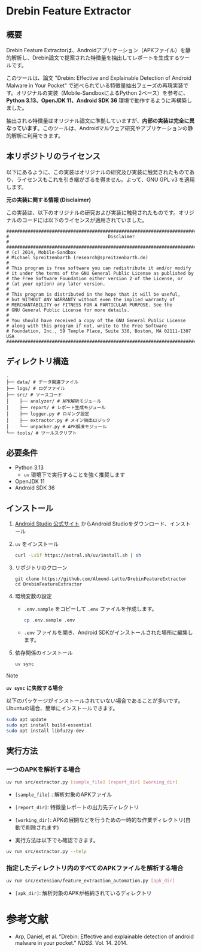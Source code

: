 # Drebin Feature Extractor

## 概要

Drebin Feature Extractorは、Androidアプリケーション（APKファイル）を静的解析し、Drebin論文で提案された特徴量を抽出してレポートを生成するツールです。

このツールは、論文 "Drebin: Effective and Explainable Detection of Android Malware in Your Pocket" で述べられている特徴量抽出フェーズの再現実装です。オリジナルの実装（Mobile-SandboxによるPython 2ベース）を参考に、**Python 3.13、OpenJDK 11、Android SDK 36** 環境で動作するように再構築しました。

抽出される特徴量はオリジナル論文に準拠していますが、**内部の実装は完全に異なっています**。このツールは、Androidマルウェア研究やアプリケーションの静的解析に利用できます。



## 本リポジトリのライセンス

以下にあるように、この実装はオリジナルの研究及び実装に触発されたものであり、ライセンスもこれを引き継がざるを得ません。よって、GNU GPL v3 を適用します。



**元の実装に関する情報 (Disclaimer)**

この実装は、以下のオリジナルの研究および実装に触発されたものです。オリジナルのコードには以下のライセンスが適用されていました。

```
#########################################################################################
#                                     Disclaimer                                        #
#########################################################################################
# (c) 2014, Mobile-Sandbox
# Michael Spreitzenbarth (research@spreitzenbarth.de)
#
# This program is free software you can redistribute it and/or modify
# it under the terms of the GNU General Public License as published by
# the Free Software Foundation either version 2 of the License, or
# (at your option) any later version.
#
# This program is distributed in the hope that it will be useful,
# but WITHOUT ANY WARRANTY without even the implied warranty of
# MERCHANTABILITY or FITNESS FOR A PARTICULAR PURPOSE. See the
# GNU General Public License for more details.
#
# You should have received a copy of the GNU General Public License
# along with this program if not, write to the Free Software
# Foundation, Inc., 59 Temple Place, Suite 330, Boston, MA 02111-1307 USA
#########################################################################################
```





## ディレクトリ構造

```
. 
├── data/ # データ関連ファイル 
├── logs/ # ログファイル 
├── src/ # ソースコード 
│    ├── analyzer/ # APK解析モジュール 
│    ├── report/ # レポート生成モジュール 
│    ├── logger.py # ロギング設定 
│    ├── extractor.py # メイン抽出ロジック 
│    └── unpacker.py # APK解凍モジュール
└── tools/ # ツールスクリプト
```



## 必要条件

- Python 3.13
  - `uv` 環境下で実行することを強く推奨します
- OpenJDK 11
- Android SDK 36



## インストール

1. [Android Studio 公式サイト](https://developer.android.com/studio) からAndroid Studioをダウンロード、インストール

2. `uv` をインストール

   ```bash
   curl -LsSf https://astral.sh/uv/install.sh | sh
   ```

3. リポジトリのクローン

   ```
   git clone https://github.com/Almond-Latte/DrebinFeatureExtractor
   cd DrebinFeatureExtractor
   ```

4. 環境変数の設定

   - `.env.sample` をコピーして `.env` ファイルを作成します。

     ```bash
     cp .env.sample .env
     ```

   - `.env` ファイルを開き、Android SDKがインストールされた場所に編集します。

5. 依存関係のインストール

   ```bash
   uv sync
   ```

> [!note]
> **`uv sync` に失敗する場合**
> 
> 以下のパッケージがインストールされていない場合であることが多いです。Ubuntuの場合、簡単にインストールできます。
> 
> ```bash
> sudo apt update
> sudo apt install build-essential
> sudo apt install libfuzzy-dev
> ```



## 実行方法

### 一つのAPKを解析する場合

```bash
uv run src/extractor.py [sample_file] [report_dir] [working_dir]
```

- `[sample_file]` : 解析対象のAPKファイル
- `[report_dir]`: 特徴量レポートの出力先ディレクトリ
- `[working_dir]`: APKの展開などを行うための一時的な作業ディレクトリ(自動で削除されます)

- 実行方法は以下でも確認できます。

```bash
uv run src/extractor.py --help
```



### 指定したディレクトリ内のすべてのAPKファイルを解析する場合

```bash
uv run src/extension/feature_extraction_automation.py [apk_dir]
```

- `[apk_dir]`: 解析対象のAPKが格納されているディレクトリ



# 参考文献

- Arp, Daniel, et al. "Drebin: Effective and explainable detection of android malware in your pocket." *NDSS*. Vol. 14. 2014. 

